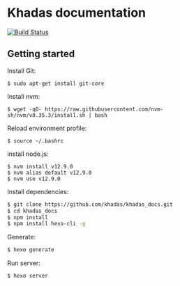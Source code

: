 # Khadas documentation
<!-- Markdown snippet -->

[![Build Status](https://github.com/numbqq/khadas_docs/actions/workflows/main.yaml/badge.svg?branch=master)](https://github.com/numbqq/khadas_docs/actions/workflows/main.yaml)

## Getting started

Install Git:
```
$ sudo apt-get install git-core
```

Install nvm:
```
$ wget -qO- https://raw.githubusercontent.com/nvm-sh/nvm/v0.35.3/install.sh | bash
```

Reload environment profile:
```
$ source ~/.bashrc
```

install node.js:
```
$ nvm install v12.9.0
$ nvm alias default v12.9.0
$ nvm use v12.9.0
```

Install dependencies:

``` bash
$ git clone https://github.com/khadas/khadas_docs.git
$ cd khadas_docs
$ npm install
$ npm install hexo-cli -g
```

Generate:

``` bash
$ hexo generate
```

Run server:

``` bash
$ hexo server
```
